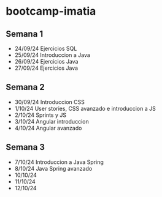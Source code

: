 # bootcamp-imatia
## Semana 1
- 24/09/24 Ejercicios SQL
- 25/09/24 Introduccion a Java
- 26/09/24 Ejercicios Java
- 27/09/24 Ejercicios Java

## Semana 2
- 30/09/24 Introduccion CSS
- 1/10/24 User stories, CSS avanzado e introduccion a JS
- 2/10/24 Sprints y JS
- 3/10/24 Angular introduccion
- 4/10/24 Angular avanzado

## Semana 3
- 7/10/24 Introduccion a Java Spring
- 8/10/24 Java Spring avanzado
- 10/10/24
- 11/10/24
- 12/10/24
